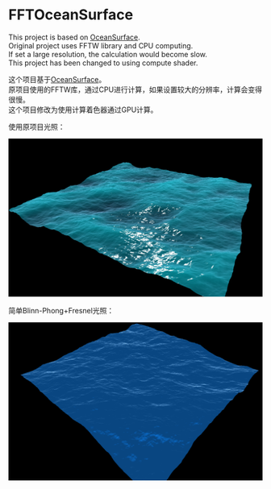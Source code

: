 # FFTOceanSurface
This project is based on [OceanSurface](https://github.com/jiasli/OceanSurface).  
Original project uses FFTW library and CPU computing.  
If set a large resolution, the calculation would become slow.  
This project has been changed to using compute shader.

这个项目基于[OceanSurface](https://github.com/jiasli/OceanSurface)。  
原项目使用的FFTW库，通过CPU进行计算，如果设置较大的分辨率，计算会变得很慢。  
这个项目修改为使用计算着色器通过GPU计算。  
  
使用原项目光照：  
  
![使用原项目光照：](./Image/OriginalLighting.png)  
  
简单Blinn-Phong+Fresnel光照：  
  
![简单Blinn-Phong+Fresnel光照：](./Image/SimpleLighting.png)  
